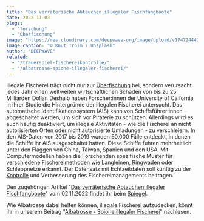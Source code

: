 ```yaml
---
title: "Das verräterische Abtauchen illegaler Fischfangboote"
date: 2022-11-03
blogs: 
  - "forschung"
  - "überfischung"
image: "https://res.cloudinary.com/deepwave-org/image/upload/v1747244424/deepwave.org/knut-troim-gwbjoBpUIy8-unsplash-scaled.jpg"
image_caption: "© Knut Troim / Unsplash"
author: "DEEPWAVE"
related: 
  - "/trauerspiel-fischereikontrolle/"
  - "/albatrosse-spione-illegaler-fischerei/"
---
```


Illegale Fischerei trägt nicht nur zur [Überfischung](https://www.deepwave.org/die-ozeane/überfischung/) bei, sondern verursacht jedes Jahr einen weltweiten wirtschaftlichen Schaden von bis zu 25 Milliarden Dollar. Deshalb haben Forscher:innen der University of Calfornia in ihrer Studie die Hintergründe der illegalen Fischerei untersucht. Das automatische Identifikationssystem (AIS) kann von Schiffsführer:innen abgeschaltet werden, um sich vor Piraterie zu schützen. Allerdings wird es auch häufig deaktiviert, um illegale Aktivitäten - wie die Fischerei an nicht autorisierten Orten oder nicht autorisierte Umladungen - zu verschleiern. In den AIS-Daten von 2017 bis 2019 wurden 50.000 Fälle entdeckt, in denen die Schiffe ihr AIS ausgeschaltet hatten. Diese Schiffe fuhren mehrheitlich unter den Flaggen von China, Taiwan, Spanien und den USA. Mit Computermodellen haben die Forschenden spezifische Muster für verschiedene Fischereimethoden wie Langleinen, Ringwaden oder Schleppnetze erkannt. Der Datensatz mit Echtzeitdaten soll künftig zu der [Kontrolle](https://www.deepwave.org/trauerspiel-fischereikontrolle/) und Verbesserung des Fischereimanagements beitragen.

Den zugehörigen Artikel "[Das verräterische Abtauchen illegaler Fischfangboote](https://www.spiegel.de/wissenschaft/fischerei-das-verraeterische-abtauchen-illegaler-fischfangboote-a-60f3a294-916e-42da-a6d1-d1e75de244ed)" vom 02.11.2022 findet ihr beim [Spiegel](https://www.spiegel.de/).

Wie Albatrosse dabei helfen können, illegale Fischerei aufzudecken, könnt ihr in unserem Beitrag "[Albatrosse - Spione illegaler Fischerei](https://www.deepwave.org/albatrosse-spione-illegaler-fischerei/)" nachlesen.
